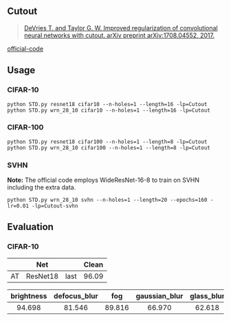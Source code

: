 


## Cutout


> [DeVries T. and Taylor G. W. Improved regularization of convolutional neural networks with cutout. arXiv preprint arXiv:1708.04552, 2017.](https://arxiv.org/abs/1708.04552)

[official-code](https://github.com/uoguelph-mlrg/Cutout)


## Usage

### CIFAR-10

	python STD.py resnet18 cifar10 --n-holes=1 --length=16 -lp=Cutout
	python STD.py wrn_28_10 cifar10 --n-holes=1 --length=16 -lp=Cutout


### CIFAR-100

	python STD.py resnet18 cifar100 --n-holes=1 --length=8 -lp=Cutout
	python STD.py wrn_28_10 cifar100 --n-holes=1 --length=8 -lp=Cutout


### SVHN

**Note:** The official code employs WideResNet-16-8 to train on SVHN including the extra data.

	python STD.py wrn_28_10 svhn --n-holes=1 --length=20 --epochs=160 -lr=0.01 -lp=Cutout-svhn



## Evaluation



### CIFAR-10



|      |   Net    |      | Clean |
| :--: | :------: | :--: | :---: |
|  AT  | ResNet18 | last | 96.09 |



|brightness | defocus_blur | fog | gaussian_blur | glass_blur | jpeg_compression | motion_blur | saturate | snow | speckle_noise | contrast | elastic_transform | frost | gaussian_noise | impulse_noise | pixelate | shot_noise | spatter | zoom_blur|
| :--: | :--: | :--: | :--: | :--: | :--: | :--: | :--: | :--: | :--: | :--: | :--: | :--: | :--: | :--: | :--: | :--: | :--: | :--: |
|94.698| 81.546| 89.816| 66.970| 62.618| 79.138| 78.608| 93.010| 85.144| 56.670| 80.052| 86.650| 79.334| 40.754| 50.974| 74.496| 52.340| 87.704| 75.572|


